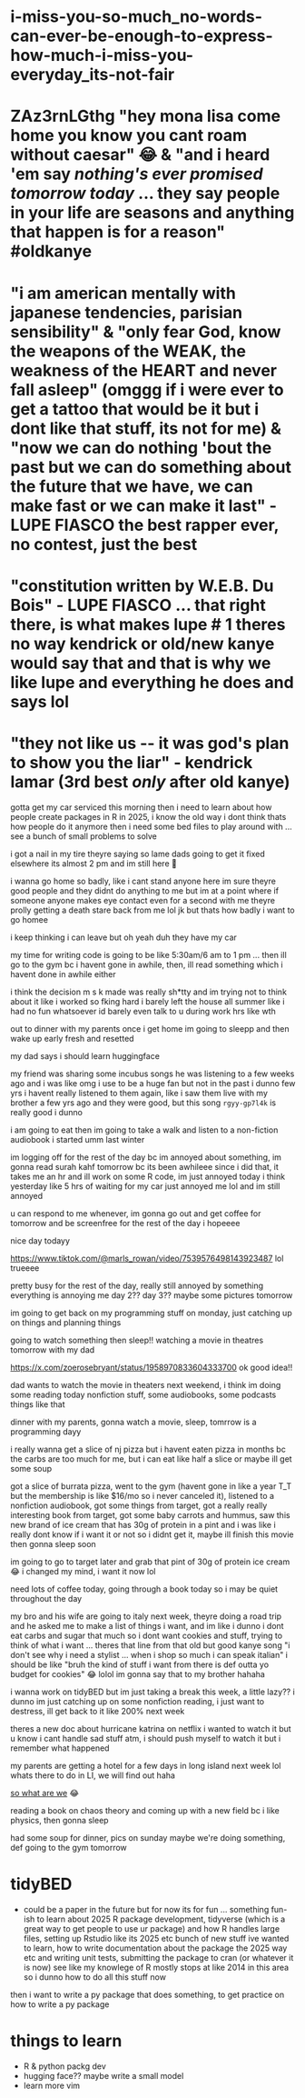 # i-miss-you-so-much_no-words-can-ever-be-enough-to-express-how-much-i-miss-you-everyday_its-not-fair
# ZAz3rnLGthg "hey mona lisa come home you know you cant roam without caesar" 😂 & "and i heard 'em say _nothing's ever promised tomorrow today_ ... they say people in your life are seasons and anything that happen is for a reason" #oldkanye
# "i am american mentally with japanese tendencies, parisian sensibility" & "only fear God, know the weapons of the WEAK, the weakness of the HEART and never fall asleep" (omggg if i were ever to get a tattoo that would be it but i dont like that stuff, its not for me) & "now we can do nothing 'bout the past but we can do something about the future that we have, we can make fast or we can make it last" - LUPE FIASCO the best rapper ever, no contest, just the best
# "constitution written by W.E.B. Du Bois" - LUPE FIASCO ... that right there, is what makes lupe # 1 theres no way kendrick or old/new kanye would say that and that is why we like lupe and everything he does and says lol
# "they not like us -- it was god's plan to show you the liar" - kendrick lamar (3rd best *only* after old kanye)

gotta get my car serviced this morning then i need to learn about how people create packages in R in 2025, i know the old way i dont think thats how people do it anymore then i need some bed files to play around with ... see a bunch of small problems to solve

i got a nail in my tire theyre saying so lame dads going to get it fixed elsewhere its almost 2 pm and im still here 🥹

i wanna go home so badly, like i cant stand anyone here im sure theyre good people and they didnt do anything to me but im at a point where if someone anyone makes eye contact even for a second with me theyre prolly getting a death stare back from me lol jk but thats how badly i want to go homee

i keep thinking i can leave but oh yeah duh they have my car

my time for writing code is going to be like 5:30am/6 am to 1 pm ... then ill go to the gym bc i havent gone in awhile, then, ill read something which i havent done in awhile either

i think the decision m s k made was really sh*tty and im trying not to think about it like i worked so fking hard i barely left the house all summer like i had no fun whatsoever id barely even talk to u during work hrs like wth

out to dinner with my parents once i get home im going to sleepp and then wake up early fresh and resetted

my dad says i should learn huggingface

my friend was sharing some incubus songs he was listening to a few weeks ago and i was like omg i use to be a huge fan but not in the past i dunno few yrs i havent really listened to them again, like i saw them live with my brother a few yrs ago and they were good, but this song `rgyy-gp7l4k` is really good i dunno

i am going to eat then im going to take a walk and listen to a non-fiction audiobook i started umm last winter

im logging off for the rest of the day bc im annoyed about something, im gonna read surah kahf tomorrow bc its been awhileee since i did that, it takes me an hr and ill work on some R code, im just annoyed today i think yesterday like 5 hrs of waiting for my car just annoyed me lol and im still annoyed

u can respond to me whenever, im gonna go out and get coffee for tomorrow and be screenfree for the rest of the day i hopeeee

nice day todayy

https://www.tiktok.com/@marls_rowan/video/7539576498143923487 lol trueeee

pretty busy for the rest of the day, really still annoyed by something everything is annoying me day 2?? day 3?? maybe some pictures tomorrow

im going to get back on my programming stuff on monday, just catching up on things and planning things

going to watch something then sleep!! watching a movie in theatres tomorrow with my dad

https://x.com/zoerosebryant/status/1958970833604333700 ok good idea!!

dad wants to watch the movie in theaters next weekend, i think im doing some reading today nonfiction stuff, some audiobooks, some podcasts things like that

dinner with my parents, gonna watch a movie, sleep, tomrrow is a programming dayy

i really wanna get a slice of nj pizza but i havent eaten pizza in months bc the carbs are too much for me, but i can eat like half a slice or maybe ill get some soup

got a slice of burrata pizza, went to the gym (havent gone in like a year T_T but the membership is like $16/mo so i never canceled it), listened to a nonfiction audiobook, got some things from target, got a really really interesting book from target, got some baby carrots and hummus, saw this new brand of ice cream that has 30g of protein in a pint and i was like i really dont know if i want it or not so i didnt get it, maybe ill finish this movie then gonna sleep soon

im going to go to target later and grab that pint of 30g of protein ice cream 😂 i changed my mind, i want it now lol

need lots of coffee today, going through a book today so i may be quiet throughout the day

my bro and his wife are going to italy next week, theyre doing a road trip and he asked me to make a list of things i want, and im like i dunno i dont eat carbs and sugar that much so i dont want cookies and stuff, trying to think of what i want ... theres that line from that old but good kanye song "i don't see why i need a stylist ... when i shop so much i can speak italian" i should be like "bruh the kind of stuff i want from there is def outta yo budget for cookies" 😂 lolol im gonna say that to my brother hahaha

i wanna work on tidyBED but im just taking a break this week, a little lazy?? i dunno im just catching up on some nonfiction reading, i just want to destress, ill get back to it like 200% next week

theres a new doc about hurricane katrina on netflix i wanted to watch it but u know i cant handle sad stuff atm, i should push myself to watch it but i remember what happened

my parents are getting a hotel for a few days in long island next week lol whats there to do in LI, we will find out haha

[so what are we](https://www.youtube.com/watch?v=frw7PbrZ35w) 😂

reading a book on chaos theory and coming up with a new field bc i like physics, then gonna sleep

had some soup for dinner, pics on sunday maybe we're doing something, def going to the gym tomorrow

# tidyBED
* could be a paper in the future but for now its for fun ... something fun-ish to learn about 2025 R package development, tidyverse (which is a great way to get people to use ur package) and how R handles large files, setting up Rstudio like its 2025 etc bunch of new stuff ive wanted to learn, how to write documentation about the package the 2025 way etc and writing unit tests, submitting the package to cran (or whatever it is now) see like my knowlege of R mostly stops at like 2014 in this area so i dunno how to do all this stuff now

then i want to write a py package that does something, to get practice on how to write a py package

# things to learn
* R & python packg dev
* hugging face?? maybe write a small model
* learn more vim
